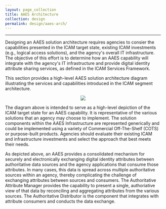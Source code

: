 ```yaml
---
layout: page_collection
title: AAES Architecture
collection: design
permalink: design/aaes-arch/
---
```

<script>
$(function() {
  $( "#accordion" ).accordion({
    heightStyle: "content",
    collapsible: "true",
    active: "false"
  });
});
</script>
--------------------------------------

Designing an AAES solution architecture requires agencies to consier the capabilities presented in the ICAM target state, existing ICAM investments (e.g., logical access solutions), and the agency's overall IT infrastructure. The objective of this effort is to determine how an AAES capability will integrate with the agency's IT infrastructure and provide digital identity attribute sharing services, as defined in the ICAM Services Framework.

This section provides a high-level AAES solution architecture diagram illustrating the services and capabilities introduced in the ICAM segment architecture.

<div style="text-align:center"><img src="{{site.baseurl}}/img/aaes.png"/></div>

The diagram above is intended to serve as a high-level depiction of the ICAM target state for an AAES capability. It is representative of the various solutions that an agency may choose to implement. The solution components within the AAES Infrastructure are represented generically and could be implemented using a variety of Commercial Off-The-Shelf (COTS) or purpose-built products. Agencies should evaluate their existing ICAM and infrastructure investments and select the approach that best meets their needs.

As depicted above, an AAES provides a consolidated mechanism for securely  and electronically exchanging digital identity attributes between authoritative data sources and the agency applications that consume those attributes. In many cases, this data is spread across multiple authoritative sources within an agency, thereby complicating the challenge of exchanging attributes between sources and consumers. The Authoritative Attribute Manager provides the capability to present a single, authoriative view of that data by reconciling and aggregating attributes from the various sources. The Authoritative Distributor is the component that integrates with attribute consumers and conducts the data exchange. 



















